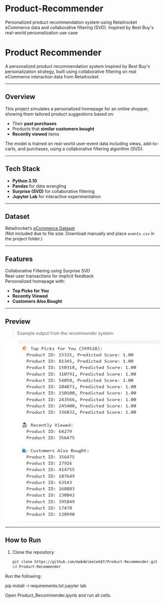 # Product-Recommender
Personalized product recommendation system using Retailrocket eCommerce data and collaborative filtering (SVD). Inspired by Best Buy's real-world personalization use case
# Product Recommender

A personalized product recommendation system inspired by Best Buy's personalization strategy, built using collaborative filtering on real eCommerce interaction data from Retailrocket.

---

## Overview

This project simulates a personalized homepage for an online shopper, showing them tailored product suggestions based on:

- Their **past purchases**
- Products that **similar customers bought**
- **Recently viewed** items

The model is trained on real-world user-event data including views, add-to-carts, and purchases, using a collaborative filtering algorithm (SVD).

---

## Tech Stack

- **Python 3.10**
- **Pandas** for data wrangling
- **Surprise (SVD)** for collaborative filtering
- **Jupyter Lab** for interactive experimentation

---

## Dataset

Retailrocket’s [eCommerce Dataset](https://www.kaggle.com/datasets/retailrocket/ecommerce-dataset)  
(Not included due to file size. Download manually and place `events.csv` in the project folder.)

---

## Features

Collaborative Filtering using Surprise SVD  
Real-user transactions for implicit feedback  
Personalized homepage with:
- **Top Picks for You**
- **Recently Viewed**
- **Customers Also Bought**

---

## Preview

> Example output from the recommender system:

<img src="preview.png" alt="Recommendation Preview" width="700"/>

---

##  How to Run

1. Clone the repository:
   ```bash
   git clone https://github.com/mabdelmalek87/Product-Recommender.git
   cd Product-Recommender
   
Run the following: 

pip install -r requirements.txt
jupyter lab

Open Product_Recommender.ipynb and run all cells.
